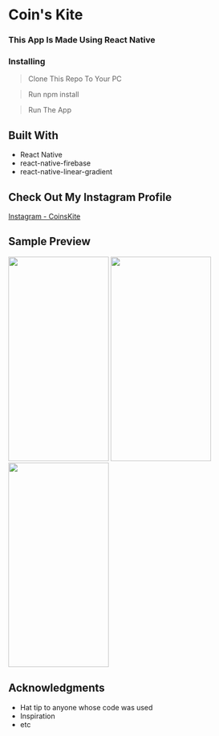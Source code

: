 # Coin's Kite

### This App Is Made Using React Native 

### Installing

> Clone This Repo To Your PC 

> Run npm install

> Run The App

## Built With

* React Native
* react-native-firebase
* react-native-linear-gradient

## Check Out My Instagram Profile

[Instagram - CoinsKite](https://www.instagram.com/coinskite/)

## Sample Preview

<img src="https://user-images.githubusercontent.com/73432552/97111522-3d8f2a00-1705-11eb-8e1e-6f8683e21432.jpg" width="200" height="407"> <img src="https://user-images.githubusercontent.com/73432552/97111555-7a5b2100-1705-11eb-9f04-0a8dce5812ad.jpg" width="200" height="407"> <img src="https://user-images.githubusercontent.com/73432552/97111571-9494ff00-1705-11eb-9461-eb1c507cc3a9.jpg" width="200" height="407">

## Acknowledgments

* Hat tip to anyone whose code was used
* Inspiration
* etc

